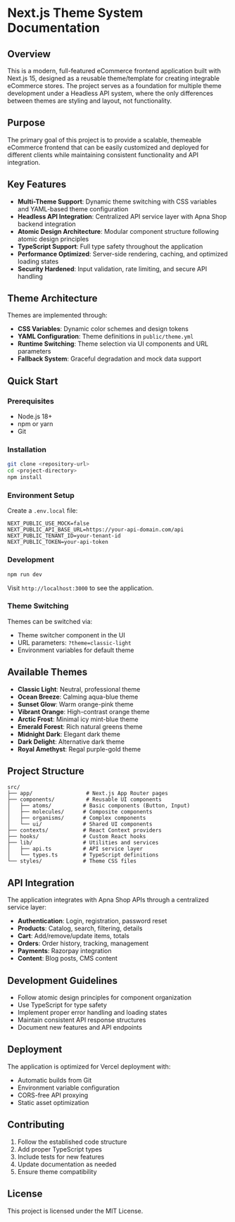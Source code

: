 # Next.js Theme System Documentation

## Overview

This is a modern, full-featured eCommerce frontend application built with Next.js 15, designed as a reusable theme/template for creating integrable eCommerce stores. The project serves as a foundation for multiple theme development under a Headless API system, where the only differences between themes are styling and layout, not functionality.

## Purpose

The primary goal of this project is to provide a scalable, themeable eCommerce frontend that can be easily customized and deployed for different clients while maintaining consistent functionality and API integration.

## Key Features

- **Multi-Theme Support**: Dynamic theme switching with CSS variables and YAML-based theme configuration
- **Headless API Integration**: Centralized API service layer with Apna Shop backend integration
- **Atomic Design Architecture**: Modular component structure following atomic design principles
- **TypeScript Support**: Full type safety throughout the application
- **Performance Optimized**: Server-side rendering, caching, and optimized loading states
- **Security Hardened**: Input validation, rate limiting, and secure API handling

## Theme Architecture

Themes are implemented through:

- **CSS Variables**: Dynamic color schemes and design tokens
- **YAML Configuration**: Theme definitions in `public/theme.yml`
- **Runtime Switching**: Theme selection via UI components and URL parameters
- **Fallback System**: Graceful degradation and mock data support

## Quick Start

### Prerequisites

- Node.js 18+
- npm or yarn
- Git

### Installation

```bash
git clone <repository-url>
cd <project-directory>
npm install
```

### Environment Setup

Create a `.env.local` file:

```env
NEXT_PUBLIC_USE_MOCK=false
NEXT_PUBLIC_API_BASE_URL=https://your-api-domain.com/api
NEXT_PUBLIC_TENANT_ID=your-tenant-id
NEXT_PUBLIC_TOKEN=your-api-token
```

### Development

```bash
npm run dev
```

Visit `http://localhost:3000` to see the application.

### Theme Switching

Themes can be switched via:

- Theme switcher component in the UI
- URL parameters: `?theme=classic-light`
- Environment variables for default theme

## Available Themes

- **Classic Light**: Neutral, professional theme
- **Ocean Breeze**: Calming aqua-blue theme
- **Sunset Glow**: Warm orange-pink theme
- **Vibrant Orange**: High-contrast orange theme
- **Arctic Frost**: Minimal icy mint-blue theme
- **Emerald Forest**: Rich natural greens theme
- **Midnight Dark**: Elegant dark theme
- **Dark Delight**: Alternative dark theme
- **Royal Amethyst**: Regal purple-gold theme

## Project Structure

```
src/
├── app/                 # Next.js App Router pages
├── components/          # Reusable UI components
│   ├── atoms/          # Basic components (Button, Input)
│   ├── molecules/      # Composite components
│   ├── organisms/      # Complex components
│   └── ui/             # Shared UI components
├── contexts/           # React Context providers
├── hooks/              # Custom React hooks
├── lib/                # Utilities and services
│   ├── api.ts          # API service layer
│   └── types.ts        # TypeScript definitions
└── styles/             # Theme CSS files
```

## API Integration

The application integrates with Apna Shop APIs through a centralized service layer:

- **Authentication**: Login, registration, password reset
- **Products**: Catalog, search, filtering, details
- **Cart**: Add/remove/update items, totals
- **Orders**: Order history, tracking, management
- **Payments**: Razorpay integration
- **Content**: Blog posts, CMS content

## Development Guidelines

- Follow atomic design principles for component organization
- Use TypeScript for type safety
- Implement proper error handling and loading states
- Maintain consistent API response structures
- Document new features and API endpoints

## Deployment

The application is optimized for Vercel deployment with:

- Automatic builds from Git
- Environment variable configuration
- CORS-free API proxying
- Static asset optimization

## Contributing

1. Follow the established code structure
2. Add proper TypeScript types
3. Include tests for new features
4. Update documentation as needed
5. Ensure theme compatibility

## License

This project is licensed under the MIT License.
